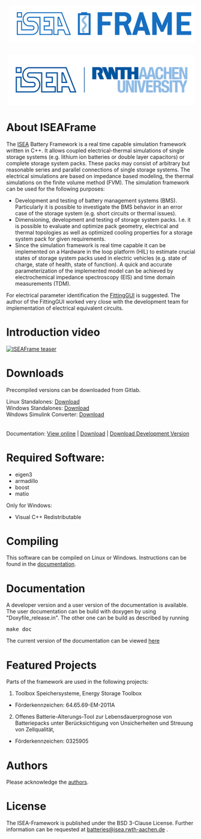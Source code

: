 

<pre>
 
 <img src="misc/images/Logo_V3.jpg" /> 

</pre>

<div align=right>
<a href="http://www.isea.rwth-aachen.de/">  <img src="misc/images/logo.png" width="500" /> </a>
</div>

About ISEAFrame
==============================
The <a href=http://www.isea.rwth-aachen.de/>ISEA</a> Battery Framework is a real time capable simulation framework  written in C++. It allows coupled electrical-thermal simulations of single storage systems (e.g. lithium ion batteries or double layer capacitors) or complete storage system packs. These packs may consist of arbitrary but reasonable series and parallel connections of single storage systems. The electrical simulations are based on impedance based modeling, the thermal simulations on the finite volume method (FVM).
The simulation framework can be used for the following purposes:
+ Development and testing of battery management systems (BMS). Particularly it is possible to investigate the BMS behavior in an error case of the storage system (e.g. short circuits or thermal issues).
+ Dimensioning, development and testing of storage system packs. I.e. it is possible to evaluate and optimize pack geometry, electrical and thermal topologies as well as optimized cooling properties for a storage system pack for given requirements.
+ Since the simulation framework is real time capable it can be implemented on a Hardware in the loop platform (HIL) to estimate crucial states of storage system packs used in electric vehicles (e.g. state of charge, state of health, state of function). A quick and accurate parameterization of the implemented model can be achieved by electrochemical impedance spectroscopy (EIS) and time domain measurements (TDM).


For electrical parameter identification the [FittingGUI](https://github.com/HWitz/FittingGUI ) is suggested.
The author of the FittingGUI worked very close with the development team for implementation of electrical equivalent circuits.


Introduction video
===================
[![ISEAFrame teaser](http://img.youtube.com/vi/mcJhqVV0yNU/0.jpg)](http://www.youtube.com/watch?v=mcJhqVV0yNU "ISEAFrame teaser")


Downloads
=========
Precompiled versions can be downloaded from Gitlab.

Linux Standalones: [Download](https://git.rwth-aachen.de/isea/framework/-/jobs/artifacts/master/download?job=linux_standalones)<br/>
Windows Standalones: [Download](https://git.rwth-aachen.de/isea/framework/-/jobs/artifacts/master/download?job=windows_standalones)<br/>
Wndows Simulink Converter: [Download](https://git.rwth-aachen.de/isea/framework/-/jobs/artifacts/master/download?job=windows_simulink_converter)<br/>
<br/><br/>
Documentation: [View online](https://isea.pages.rwth-aachen.de/framework) | [Download](https://git.rwth-aachen.de/isea/framework/-/jobs/artifacts/master/download?job=documentation) | [Download Development Version](https://git.rwth-aachen.de/isea/framework/-/jobs/artifacts/master/download?job=documentation)


Required Software:
==============================
+ eigen3
+ armadillo
+ boost
+ matio

Only for Windows:
+ Visual C++ Redistributable

Compiling
=========
This software can be compiled on Linux or Windows. Instructions can be found in the [documentation](https://isea.pages.rwth-aachen.de/framework/compiling.html).

Documentation
=========
A developer version and a user version of the documentation is available.
The user documentation can be build with doxygen by using "Doxyfile_release.in".
The other one can be build as described by running 
<pre>
make doc 
</pre>

The current version of the documentation can be viewed [here](https://isea.pages.rwth-aachen.de/framework)

Featured Projects
=================
Parts of the framework are used in the following projects:
1. Toolbox Speichersysteme, Energy Storage Toolbox 
  * Förderkennzeichen: 64.65.69-EM-2011A

2. Offenes Batterie-Alterungs-Tool zur Lebensdauerprognose von Batteriepacks unter Berücksichtigung von Unsicherheiten und Streuung von Zellqualität,
  * Förderkennzeichen: 0325905

Authors
===========
Please acknowledge the [authors](DevelopmentTeam.md).

License
=========
The ISEA-Framework is published under the BSD 3-Clause License.
Further information can be requested at batteries@isea.rwth-aachen.de .



